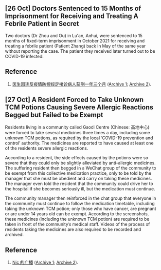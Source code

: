 ## \[26 Oct\] Doctors Sentenced to 15 Months of Imprisonment for Receiving and Treating A Febrile Patient in Secret

Two doctors (Dr Zhou and Ou) in Lu'an, Anhui, were sentenced to 15 months of fixed-term imprisonment in October 2021 for receiving and treating a febrile patient (Patient Zhang) back in May of the same year without reporting the case. The patient they received later turned out to be COVID-19 infected.

## Reference
1. [医生因违反疫情防控规定接诊病人获刑一年三个月](https://www.douban.com/group/topic/251031303/) ([Archive 1](https://archive.ph/nIVkE); [Archive 2](https://web.archive.org/web/20211027072122/https://www.douban.com/group/topic/251031303/)).

## \[27 Oct\] A Resident Forced to Take Unknown TCM Potions Causing Severe Allergic Reactions Begged but Failed to be Exempt

Residents living in a community called Gaodi Centre (Chinese: 高地中心) were forced to take several medicines three times a day, including some unknown TCM potions, as required by the local ‘COVID-19 prevention and control’ authority. The medicines are reported to have caused at least one of the residents severe allergic reactions.

According to a resident, the side effects caused by the potions were so severe that they could only be slightly alleviated by anti-allergic medicines. The suffering resident then begged in a WeChat group of the community to be exempt from this collective medication practice, only to be told by the manager that she must be obedient and carry on taking these medicines. The manager even told the resident that the community could drive her to the hospital if she becomes seriously ill, but the medication must continue.

The community manager then reinforced in the chat group that everyone in the community must continue to follow the medication timetable, including taking the unknown TCM potion; only those who have cancer, are pregnant or are under 14 years old can be exempt. According to the screenshots, these medicines (including the unknown TCM potion) are required to be taken in front of the community’s medical staff. Videos of the process of residents taking the medicines are also required to be recorded and archived.

## Reference
1. [Nic 的广播](https://www.douban.com/people/167705913/status/3633138310/) ([Archive 1](https://archive.ph/Dw7vB); [Archive 2](https://web.archive.org/web/20211027100641/https://www.douban.com/people/167705913/status/3633138310/)).
